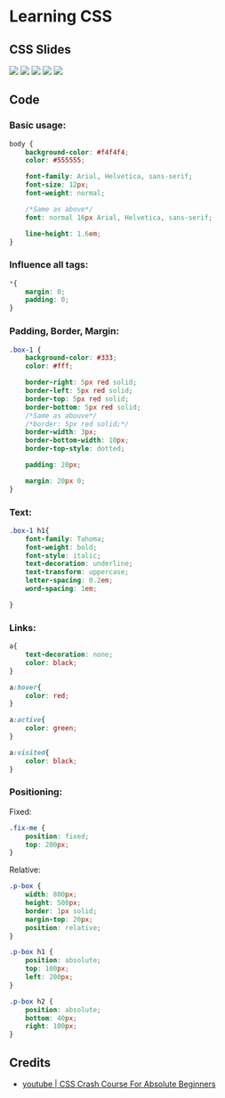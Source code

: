 # Learning CSS

## CSS Slides

![](static/pic1.png)
![](static/pic2.png)
![](static/pic3.png)
![](static/pic4.png)
![](static/pic5.png)

## Code

### Basic usage:

```css
body {
    background-color: #f4f4f4;
    color: #555555;

    font-family: Arial, Helvetica, sans-serif;
    font-size: 12px;
    font-weight: normal;

    /*Same as above*/
    font: normal 16px Arial, Helvetica, sans-serif;

    line-height: 1.6em;
}
```

### Influence all tags:

```css
*{
    margin: 0;
    padding: 0;
}
```

### Padding, Border, Margin:

```css
.box-1 {
    background-color: #333;
    color: #fff;

    border-right: 5px red solid;
    border-left: 5px red solid;
    border-top: 5px red solid;
    border-bottom: 5px red solid;
    /*Same as abouve*/
    /*border: 5px red solid;*/
    border-width: 3px;
    border-bottom-width: 10px;
    border-top-style: dotted;

    padding: 20px;

    margin: 20px 0;
}
```

### Text:

```css
.box-1 h1{
    font-family: Tahoma;
    font-weight: bold;
    font-style: italic;
    text-decoration: underline;
    text-transform: uppercase;
    letter-spacing: 0.2em;
    word-spacing: 1em;

}
```

### Links:

```css
a{
    text-decoration: none;
    color: black;
}

a:hover{
    color: red;
}

a:active{
    color: green;
}

a:visited{
    color: black;
}
```

### Positioning:

Fixed:
```css
.fix-me {
    position: fixed;
    top: 200px;
}
```

Relative:
```css
.p-box {
    width: 800px;
    height: 500px;
    border: 1px solid;
    margin-top: 20px;
    position: relative;
}

.p-box h1 {
    position: absolute;
    top: 100px;
    left: 200px;
}

.p-box h2 {
    position: absolute;
    bottom: 40px;
    right: 100px;
}
```

## Credits

- [youtube | CSS Crash Course For Absolute Beginners](https://www.youtube.com/watch?v=yfoY53QXEnI&t=4154s)